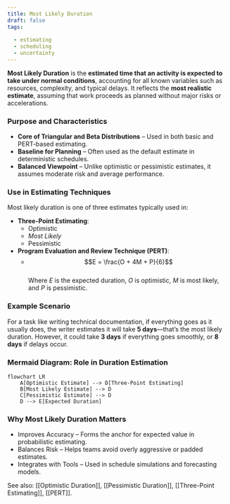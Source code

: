 ```yaml
---
title: Most Likely Duration  
draft: false  
tags:  
    
  - estimating  
  - scheduling  
  - uncertainty  
---
```


**Most Likely Duration** is the **estimated time that an activity is expected to take under normal conditions**, accounting for all known variables such as resources, complexity, and typical delays. It reflects the **most realistic estimate**, assuming that work proceeds as planned without major risks or accelerations.

### **Purpose and Characteristics**
- **Core of Triangular and Beta Distributions** – Used in both basic and PERT-based estimating.
- **Baseline for Planning** – Often used as the default estimate in deterministic schedules.
- **Balanced Viewpoint** – Unlike optimistic or pessimistic estimates, it assumes moderate risk and average performance.

### **Use in Estimating Techniques**
Most likely duration is one of three estimates typically used in:
- **Three-Point Estimating**: 
  - Optimistic
  - *Most Likely*
  - Pessimistic
- **Program Evaluation and Review Technique (PERT)**:
  - $$E = \frac{O + 4M + P}{6}$$  
  Where *E* is the expected duration, *O* is optimistic, *M* is most likely, and *P* is pessimistic.

### **Example Scenario**
For a task like writing technical documentation, if everything goes as it usually does, the writer estimates it will take **5 days**—that’s the most likely duration. However, it could take **3 days** if everything goes smoothly, or **8 days** if delays occur.

### **Mermaid Diagram: Role in Duration Estimation**
```mermaid
flowchart LR
    A[Optimistic Estimate] --> D[Three-Point Estimating]
    B[Most Likely Estimate] --> D
    C[Pessimistic Estimate] --> D
    D --> E[Expected Duration]
```

### Why Most Likely Duration Matters

- Improves Accuracy – Forms the anchor for expected value in probabilistic estimating.
- Balances Risk – Helps teams avoid overly aggressive or padded estimates.
- Integrates with Tools – Used in schedule simulations and forecasting models.

See also: [[Optimistic Duration]], [[Pessimistic Duration]], [[Three-Point Estimating]], [[PERT]].